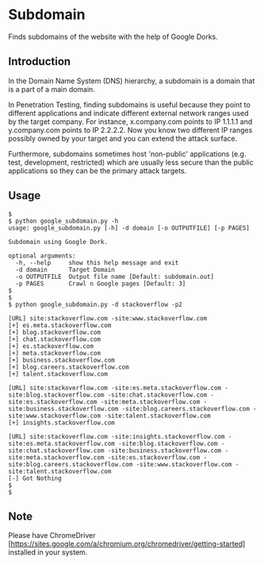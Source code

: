# Subdomain
Finds subdomains of the website with the help of Google Dorks.

## Introduction
In the Domain Name System (DNS) hierarchy, a subdomain is a domain that is a part of a main domain.

In Penetration Testing, finding subdomains is useful because they point to different applications and indicate different external network ranges used by the target company. For instance, x.company.com points to IP 1.1.1.1 and y.company.com points to IP 2.2.2.2. Now you know two different IP ranges possibly owned by your target and you can extend the attack surface.

Furthermore, subdomains sometimes host 'non-public' applications (e.g. test, development, restricted) which are usually less secure than the public applications so they can be the primary attack targets.

## Usage
```
$ 
$ python google_subdomain.py -h
usage: google_subdomain.py [-h] -d domain [-o OUTPUTFILE] [-p PAGES]

Subdomain using Google Dork.

optional arguments:
  -h, --help     show this help message and exit
  -d domain      Target Domain
  -o OUTPUTFILE  Output file name [Default: subdomain.out]
  -p PAGES       Crawl n Google pages [Default: 3]
$ 
$ 
$ python google_subdomain.py -d stackoverflow -p2

[URL] site:stackoverflow.com -site:www.stackoverflow.com
[+] es.meta.stackoverflow.com
[+] blog.stackoverflow.com
[+] chat.stackoverflow.com
[+] es.stackoverflow.com
[+] meta.stackoverflow.com
[+] business.stackoverflow.com
[+] blog.careers.stackoverflow.com
[+] talent.stackoverflow.com

[URL] site:stackoverflow.com -site:es.meta.stackoverflow.com -site:blog.stackoverflow.com -site:chat.stackoverflow.com -site:es.stackoverflow.com -site:meta.stackoverflow.com -site:business.stackoverflow.com -site:blog.careers.stackoverflow.com -site:www.stackoverflow.com -site:talent.stackoverflow.com
[+] insights.stackoverflow.com

[URL] site:stackoverflow.com -site:insights.stackoverflow.com -site:es.meta.stackoverflow.com -site:blog.stackoverflow.com -site:chat.stackoverflow.com -site:business.stackoverflow.com -site:meta.stackoverflow.com -site:es.stackoverflow.com -site:blog.careers.stackoverflow.com -site:www.stackoverflow.com -site:talent.stackoverflow.com
[-] Got Nothing
$
$
```

## Note
Please have ChromeDriver [https://sites.google.com/a/chromium.org/chromedriver/getting-started] installed in your system.
